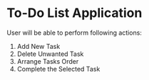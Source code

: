 # To-Do List Application

User will be able to perform following actions:
1. Add New Task
2. Delete Unwanted Task
3. Arrange Tasks Order
4. Complete the Selected Task
